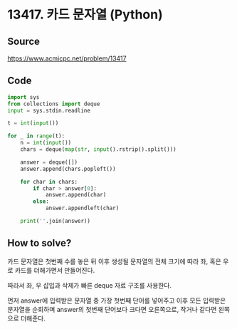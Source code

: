 # 13417. 카드 문자열 (Python)

## Source

https://www.acmicpc.net/problem/13417

## Code

```python
import sys
from collections import deque
input = sys.stdin.readline

t = int(input())

for _ in range(t):
    n = int(input())
    chars = deque(map(str, input().rstrip().split()))

    answer = deque([])
    answer.append(chars.popleft())

    for char in chars:
        if char > answer[0]:
            answer.append(char)
        else:
            answer.appendleft(char)

    print(''.join(answer))
```

## How to solve?

카드 문자열은 첫번째 수를 놓은 뒤 이후 생성될 문자열의 전체 크기에 따라 좌, 혹은 우로 카드를 더해가면서 만들어진다.

따라서 좌, 우 삽입과 삭제가 빠른 deque 자료 구조를 사용한다.

먼저 answer에 입력받은 문자열 중 가장 첫번째 단어를 넣어주고 이후 모든 입력받은 문자열을 순회하며 answer의 첫번째 단어보다 크다면 오른쪽으로, 작거나 같다면 왼쪽으로 더해준다.
